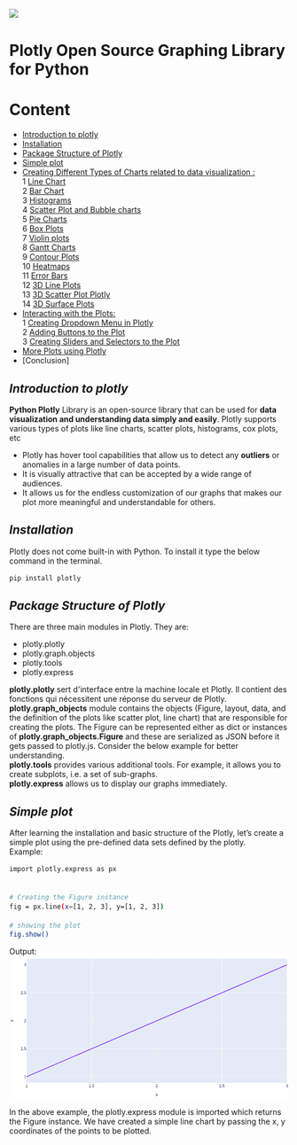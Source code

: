 ![](https://dit.sn/wp-content/uploads/2019/03/Logo.png)

# Plotly Open Source Graphing Library for Python
# Content

- [Introduction to plotly](#introduction-to-plotly)
- [Installation](#installation)
- [Package Structure of Plotly](#package-structure-of-plotly)
- [Simple plot](#simple-plot) 
- [Creating Different Types of Charts related to data visualization :](#Creating.Different.Types.of.Charts.related.to.data.visualization)  
     1 [Line Chart](#Line.Chart)  
     2 [Bar Chart](#Bar.Chart)  
     3 [Histograms](#Histograms)  
     4 [Scatter Plot and Bubble charts](#Scatter.Plot.and.Bubble.charts)  
     5 [Pie Charts](#Pie.Charts)  
     6 [Box Plots](#Box.Plots)  
     7 [Violin plots](#Violin.plots)  
     8 [Gantt Charts](#Gantt.Charts)  
     9 [Contour Plots](#Contour.Plots)  
     10 [Heatmaps](#Heatmaps)  
     11 [Error Bars](#Error.Bars)  
     12 [3D Line Plots](#3D.Line.Plots)  
     13 [3D Scatter Plot Plotly](#3D.Scatter.Plot.Plotly)  
     14 [3D Surface Plots](#3D.Surface.Plots)  
- [Interacting with the Plots:](#Interacting.with.the.Plots)  
     1 [Creating Dropdown Menu in Plotly](#Creating.Dropdown.Menu.in.Plotly)  
     2 [Adding Buttons to the Plot](#Adding.Buttons.to.the.Plot)  
     3 [Creating Sliders and Selectors to the Plot](#CreatingSlidersandSelectorstothePlot)  
- [More Plots using Plotly](#More.Plots.using.Plotly)  
- [Conclusion]

## _Introduction to plotly_

**Python Plotly** Library is an open-source library that can be used for **data visualization and understanding data simply and easily**. Plotly supports various types of plots like line charts, scatter plots, histograms, cox plots, etc  
- Plotly has hover tool capabilities that allow us to detect any **outliers** or anomalies in a large number of data points.  
- It is visually attractive that can be accepted by a wide range of audiences.  
- It allows us for the endless customization of our graphs that makes our plot more meaningful and understandable for others.  
## _Installation_
Plotly does not come built-in with Python. To install it type the below command in the terminal.  
```sh
pip install plotly
```
## _Package Structure of Plotly_  

There are three main modules in Plotly. They are:
- plotly.plotly
- plotly.graph.objects
- plotly.tools
- plotly.express  

**plotly.plotly** sert d'interface entre la machine locale et Plotly. Il contient des fonctions qui nécessitent une réponse du serveur de Plotly.  
**plotly.graph_objects** module contains the objects (Figure, layout, data, and the definition of the plots like scatter plot, line chart) that are responsible for creating the plots.  The Figure can be represented either as dict or instances of **plotly.graph_objects.Figure** and these are serialized as JSON before it gets passed to plotly.js. Consider the below example for better understanding.  
**plotly.tools** provides various additional tools. For example, it allows you to create subplots, i.e. a set of sub-graphs.  
**plotly.express** allows us to display our graphs immediately. 

## _Simple plot_ 
After learning the installation and basic structure of the Plotly, let’s create a simple plot using the pre-defined data sets defined by the plotly.  
Example:
```sh
import plotly.express as px


# Creating the Figure instance
fig = px.line(x=[1, 2, 3], y=[1, 2, 3])

# showing the plot
fig.show()
```
Output:
![](SimplePlot.png)  

In the above example, the plotly.express module is imported which returns the Figure instance. We have created a simple line chart by passing the x, y coordinates of the points to be plotted.

